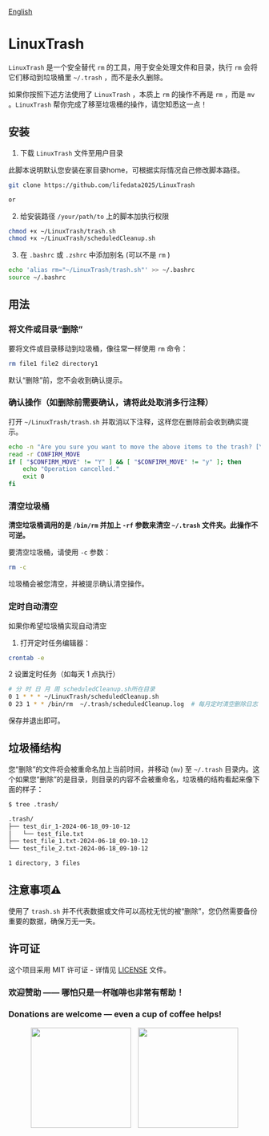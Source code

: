 [English](./README.md)

# LinuxTrash

`LinuxTrash` 是一个安全替代 `rm` 的工具，用于安全处理文件和目录，执行 `rm` 会将它们移动到垃圾桶里 `~/.trash` ，而不是永久删除。

如果你按照下述方法使用了 `LinuxTrash` ，本质上 `rm` 的操作不再是 `rm` ，而是 `mv` 。`LinuxTrash` 帮你完成了移至垃圾桶的操作，请您知悉这一点！


## 安装

1. 下载 `LinuxTrash` 文件至用户目录

此脚本说明默认您安装在家目录home，可根据实际情况自己修改脚本路径。

```bash
git clone https://github.com/lifedata2025/LinuxTrash

or


```

2. 给安装路径 `/your/path/to` 上的脚本加执行权限
```bash
chmod +x ~/LinuxTrash/trash.sh
chmod +x ~/LinuxTrash/scheduledCleanup.sh
```

3. 在 `.bashrc` 或 `.zshrc` 中添加别名 (可以不是 `rm` )
```bash
echo 'alias rm="~/LinuxTrash/trash.sh"' >> ~/.bashrc
source ~/.bashrc
```


## 用法
### 将文件或目录“删除”

要将文件或目录移动到垃圾桶，像往常一样使用 `rm` 命令：
```bash
rm file1 file2 directory1
```
默认“删除”前，您不会收到确认提示。

### 确认操作（如删除前需要确认，请将此处取消多行注释）

打开 `~/LinuxTrash/trash.sh` 并取消以下注释，这样您在删除前会收到确实提示。

```bash
echo -n "Are you sure you want to move the above items to the trash? [Y/N]: "
read -r CONFIRM_MOVE
if [ "$CONFIRM_MOVE" != "Y" ] && [ "$CONFIRM_MOVE" != "y" ]; then
    echo "Operation cancelled."
    exit 0
fi
```

### 清空垃圾桶

**清空垃圾桶调用的是 `/bin/rm` 并加上 `-rf` 参数来清空 `~/.trash` 文件夹。此操作不可逆。**

要清空垃圾桶，请使用 `-c` 参数：
```bash
rm -c
```
垃圾桶会被您清空，并被提示确认清空操作。

### 定时自动清空
如果你希望垃圾桶实现自动清空

1. 打开定时任务编辑器：

```bash
crontab -e
```

2 设置定时任务（如每天 1 点执行）

```bash
# 分 时 日 月 周 scheduledCleanup.sh所在目录
0 1 * * * ~/LinuxTrash/scheduledCleanup.sh
0 23 1 * * /bin/rm  ~/.trash/scheduledCleanup.log  # 每月定时清空删除日志
```

保存并退出即可。

## 垃圾桶结构

您“删除”的文件将会被重命名加上当前时间，并移动 (`mv`) 至 `~/.trash` 目录内。这个如果您“删除”的是目录，则目录的内容不会被重命名，垃圾桶的结构看起来像下面的样子：
```bash
$ tree .trash/

.trash/
├── test_dir_1-2024-06-18_09-10-12
│   └── test_file.txt
├── test_file_1.txt-2024-06-18_09-10-12
└── test_file_2.txt-2024-06-18_09-10-12

1 directory, 3 files
```

## 注意事项⚠️

使用了 `trash.sh` 并不代表数据或文件可以高枕无忧的被“删除”，您仍然需要备份重要的数据，确保万无一失。

## 许可证

这个项目采用 MIT 许可证 - 详情见 [LICENSE](./LICENSE) 文件。

### 欢迎赞助 —— 哪怕只是一杯咖啡也非常有帮助！
### Donations are welcome — even a cup of coffee helps!

<p align="center">
  <img src="https://github.com/user-attachments/assets/da09772b-146b-4d27-828f-012225527d33" width="200" style="margin-right:10px;" />
  <img src="https://github.com/user-attachments/assets/c2dddd0d-fe0f-40ad-8672-6b51cf77696a" width="200" />
</p>


